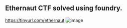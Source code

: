 ## Ethernaut CTF solved using foundry.
https://tinyurl.com/ethernaut
![image](https://user-images.githubusercontent.com/15854015/207277944-a3f22c31-23d5-4b5e-8d4e-1370f8c9b626.png)
